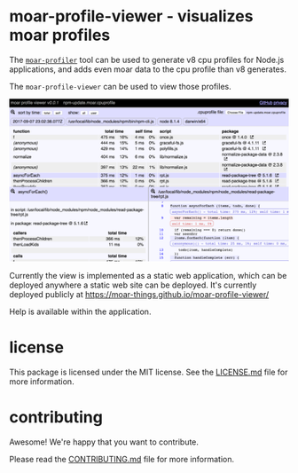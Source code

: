moar-profile-viewer - visualizes moar profiles
================================================================================

The [`moar-profiler`][moar-profiler] tool can be used to generate v8 cpu
profiles for Node.js applications, and adds even moar data to the cpu profile
than v8 generates.

The `moar-profile-viewer` can be used to view those profiles.

![screen capture](docs/images/screen-cap.png)

Currently the view is implemented as a static web application, which can be
deployed anywhere a static web site can be deployed.  It's currently deployed
publicly at https://moar-things.github.io/moar-profile-viewer/

Help is available within the application.

[moar-profiler]: https://github.com/moar-things/moar-profiler


license
================================================================================

This package is licensed under the MIT license.  See the
[LICENSE.md](LICENSE.md) file for more information.


contributing
================================================================================

Awesome!  We're happy that you want to contribute.

Please read the [CONTRIBUTING.md](CONTRIBUTING.md) file for more information.
